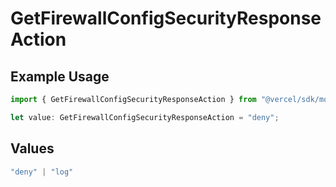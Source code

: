 # GetFirewallConfigSecurityResponseAction

## Example Usage

```typescript
import { GetFirewallConfigSecurityResponseAction } from "@vercel/sdk/models/operations/getfirewallconfig.js";

let value: GetFirewallConfigSecurityResponseAction = "deny";
```

## Values

```typescript
"deny" | "log"
```
